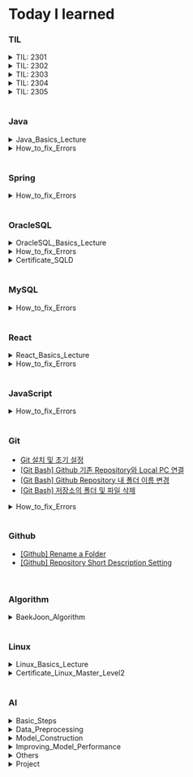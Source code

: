 # Today I learned

### TIL
<details>
<summary>TIL: 2301</summary>

- [230113_TIL](https://hj0216.tistory.com/2)  
- [230114_TIL](https://hj0216.tistory.com/4)
- [230115_TIL](https://hj0216.tistory.com/8)
- [230116_TIL](https://hj0216.tistory.com/14)
- [230117_TIL](https://hj0216.tistory.com/19)
- [230118_TIL](https://hj0216.tistory.com/22)
- [230119_TIL](https://hj0216.tistory.com/25)
- [230120_TIL](https://hj0216.tistory.com/27)
- [230121_TIL](https://hj0216.tistory.com/35)
- [230122_TIL](https://hj0216.tistory.com/37)
- [230123_TIL](https://hj0216.tistory.com/46)
- [230124_TIL](https://hj0216.tistory.com/55)
- [230125_TIL](https://hj0216.tistory.com/64)
- [230126_TIL](https://hj0216.tistory.com/66)
- [230127_TIL](https://hj0216.tistory.com/71)
- [230128_TIL](https://hj0216.tistory.com/73)
- [230129_TIL](https://hj0216.tistory.com/75)
- [230130_TIL](https://hj0216.tistory.com/78)
- [230131_TIL](https://hj0216.tistory.com/79)
</details>



<details>
<summary>TIL: 2302</summary>

- [230201_TIL](https://hj0216.tistory.com/82)
- [230202_TIL](https://hj0216.tistory.com/83)
- [230203_TIL](https://hj0216.tistory.com/84)
- [230204_TIL](https://hj0216.tistory.com/89)
- [230205_TIL](https://hj0216.tistory.com/99)
- [230206_TIL](https://hj0216.tistory.com/102)
- [230207_TIL](https://hj0216.tistory.com/103)
- [230208_TIL](https://hj0216.tistory.com/104)
- [230209_TIL](https://hj0216.tistory.com/105)
- [230210_TIL](https://hj0216.tistory.com/106)
- [230211_TIL](https://hj0216.tistory.com/107)
- [230212_TIL](https://hj0216.tistory.com/112)
- [230213_TIL](https://hj0216.tistory.com/115)
- [230214_TIL](https://hj0216.tistory.com/117)
- [230215_TIL](https://hj0216.tistory.com/118)
- [230216_TIL](https://hj0216.tistory.com/119)
- [230217_TIL](https://hj0216.tistory.com/122)
- [230218_TIL](https://hj0216.tistory.com/127)
- [230219_TIL](https://hj0216.tistory.com/129)
- [230220_TIL](https://hj0216.tistory.com/134)
- [230221_TIL](https://hj0216.tistory.com/140)
- [230222_TIL](https://hj0216.tistory.com/146)
- [230223_TIL](https://hj0216.tistory.com/148)
- [230224_TIL](https://hj0216.tistory.com/152)
- [230225_TIL](https://hj0216.tistory.com/156)
- [230226_TIL](https://hj0216.tistory.com/161)
- [230227_TIL](https://hj0216.tistory.com/168)
- [230228_TIL](https://hj0216.tistory.com/175)
</details>



<details>
<summary>TIL: 2303</summary>

- [230301_TIL](https://hj0216.tistory.com/180)
- [230302_TIL](https://hj0216.tistory.com/186)
- [230303_TIL](https://hj0216.tistory.com/193)
- [230304_TIL](https://hj0216.tistory.com/201)
- [230305_TIL](https://hj0216.tistory.com/209)
- [230306_TIL](https://hj0216.tistory.com/217)
- [230307_TIL](https://hj0216.tistory.com/222)
- [230308_TIL](https://hj0216.tistory.com/231)
- [230309_TIL](https://hj0216.tistory.com/233)
- [230310_TIL](https://hj0216.tistory.com/237)
- [230311_TIL](https://hj0216.tistory.com/241)
- [230312_TIL](https://hj0216.tistory.com/243)
- [230313_TIL](https://hj0216.tistory.com/246)
- [230314_TIL](https://hj0216.tistory.com/250)
- [230315_TIL](https://hj0216.tistory.com/253)
- [230316_TIL](https://hj0216.tistory.com/256)
- [230317_TIL](https://hj0216.tistory.com/259)
- [230318_TIL](https://hj0216.tistory.com/263)
- [230319_TIL](https://hj0216.tistory.com/269)
- [230320_TIL](https://hj0216.tistory.com/273)
- [230321_TIL](https://hj0216.tistory.com/276)
- [230322_TIL](https://hj0216.tistory.com/278)
- [230323_TIL](https://hj0216.tistory.com/282)
- [230324_TIL](https://hj0216.tistory.com/284)
- [230325_TIL](https://hj0216.tistory.com/288)
- [230326_TIL](https://hj0216.tistory.com/291)
- [230327_TIL](https://hj0216.tistory.com/297)
- [230328_TIL](https://hj0216.tistory.com/303)
- [230329_TIL](https://hj0216.tistory.com/306)
- [230330_TIL](https://hj0216.tistory.com/307)
- [230331_TIL](https://hj0216.tistory.com/310)
</details>



<details>
<summary>TIL: 2304</summary>

- [230401_TIL](https://hj0216.tistory.com/316)
- [230402_TIL](https://hj0216.tistory.com/317)
- [230403_TIL](https://hj0216.tistory.com/325)
- [230404_TIL](https://hj0216.tistory.com/327)
- [230405_TIL](https://hj0216.tistory.com/332)
- [230406_TIL](https://hj0216.tistory.com/333)
- [230407_TIL](https://hj0216.tistory.com/336)
- [230408_TIL](https://hj0216.tistory.com/342)
- [230409_TIL](https://hj0216.tistory.com/344)
- [230410_TIL](https://hj0216.tistory.com/351)
- [230411_TIL](https://hj0216.tistory.com/352)
- [230412_TIL](https://hj0216.tistory.com/354)
- [230413_TIL](https://hj0216.tistory.com/357)
- [230414_TIL](https://hj0216.tistory.com/358)
- [230415_TIL](https://hj0216.tistory.com/360)
- [230416_TIL](https://hj0216.tistory.com/363)
- [230417_TIL](https://hj0216.tistory.com/365)
- [230418_TIL](https://hj0216.tistory.com/367)
- [230419_TIL](https://hj0216.tistory.com/370)
- [230420_TIL](https://hj0216.tistory.com/371)
- [230421_TIL](https://hj0216.tistory.com/374)
- [230422_TIL](https://hj0216.tistory.com/376)
- [230423_TIL](https://hj0216.tistory.com/378)
- [230424_TIL](https://hj0216.tistory.com/380)
- [230425_TIL](https://hj0216.tistory.com/382)
</details>



<details>
<summary>TIL: 2305</summary>

- [230503_TIL](https://hj0216.tistory.com/387)
- [230504_TIL](https://hj0216.tistory.com/389)
- [230505_TIL](https://hj0216.tistory.com/391)
- [230507_TIL](https://hj0216.tistory.com/395)
- [230513_TIL](https://hj0216.tistory.com/406)
</details>
<br/>





### Java
<details>
<summary>Java_Basics_Lecture</summary>

- [[자바의 정석_기초편] Chapter02. 변수(Variable)](https://hj0216.tistory.com/85)
- [[자바의 정석_기초편] Chapter03. 연산자(Operator)](https://hj0216.tistory.com/90)
- [[자바의 정석_기초편] Chapter04. 조건문(If)과 반복문(While, For)_1](https://hj0216.tistory.com/324)
- [[자바의 정석_기초편] Chapter04. 조건문(If)과 반복문(While, For)_2](https://hj0216.tistory.com/328)
- [[자바의 정석_기초편] Chapter05. 배열(Array)_1](https://hj0216.tistory.com/330)
- [[자바의 정석_기초편] Chapter05. 배열(Array)_2](https://hj0216.tistory.com/334)
- [[자바의 정석_기초편] Chapter06. 객체지향 언어(Object Oriented Language)_1](https://hj0216.tistory.com/337)
- [[자바의 정석_기초편] Chapter06. 객체지향 언어(Object Oriented Language)_2](https://hj0216.tistory.com/341)
- [[자바의 정석_기초편] Chapter06. 객체지향 언어(Object Oriented Language)_3](https://hj0216.tistory.com/345)
- [[자바의 정석_기초편] Chapter07. 객체지향(Object Oriented)_1](https://hj0216.tistory.com/349)
- [[자바의 정석_기초편] Chapter07. 객체지향(Object Oriented)_2](https://hj0216.tistory.com/394)
- [[자바의 정석_기초편] Chapter07. 객체지향(Object Oriented)_3](https://hj0216.tistory.com/398)
- [[자바의 정석_기초편] Chapter07. 객체지향(Object Oriented)_4](https://hj0216.tistory.com/401)
- [[자바의 정석_기초편] Chapter07. 객체지향(Object Oriented)_5](https://hj0216.tistory.com/403)
- [[자바의 정석_기초편] Chapter08. 예외처리(Exception)](https://hj0216.tistory.com/405)
- [[자바의 정석_기초편] Chapter09. java.lang package / Useful class_1](https://hj0216.tistory.com/409)
</details>



<details>
<summary>How_to_fix_Errors</summary>

- [[해결 방법] Cannot invoke getClass() on the primitive type double](https://hj0216.tistory.com/136)
- [[해결 방법] Cannot store to char array because ... is null](https://hj0216.tistory.com/108)
- [[해결 방법] java.util.ConcurrentModificationException](https://hj0216.tistory.com/121)
- [[해결 방법] java.util.IllegalFormatPrecisionException: 2](https://hj0216.tistory.com/123)
- [[해결 방법] java.io.NotSerializableException](https://hj0216.tistory.com/124)
- [[해결 방법] java.io.InvalidClassException](https://hj0216.tistory.com/125)
- [[해결 방법] java.lang.ArrayIndexOutOfBoundsException](https://hj0216.tistory.com/131)
- [[해결 방법] java.util.NoSuchElementException](https://hj0216.tistory.com/313)
- [[해결 방법] java.lang.NumberFormatException](https://hj0216.tistory.com/319)
- [[해결 방법] java.lang.ClassNotFoundException: oracle.jdbc.driver.OracleDriver](https://hj0216.tistory.com/143)
- [[해결 방법] java.sql.SQLException: 부적합한 열 인덱스](https://hj0216.tistory.com/142)
- [[해결 방법] Resource leak: '...' is never closed](https://hj0216.tistory.com/114)
- [[해결 방법] The method is ambiguous for the type Class](https://hj0216.tistory.com/346)
- [[해결 방법] The local variable a may not have been initialized](https://hj0216.tistory.com/109)
- [[해결 방법] Type mismatch: cannot convert from int to char](https://hj0216.tistory.com/120)
- [[해결 방법] Type '...' already exists with same name but different case.](https://hj0216.tistory.com/149)
- [[해결 방법] Unhandled exception type ParseException](https://hj0216.tistory.com/116)
- [[해결 방법] Server Tomcat v9.0 Server at localhost failed to start.](https://hj0216.tistory.com/154)
- [[해결 방법] Variable cannot be resolved to a variable](https://hj0216.tistory.com/111)
</details>
<br/>





### Spring
<details>
<summary>How_to_fix_Errors</summary>

- [[해결 방법] No default constructor found](https://hj0216.tistory.com/340)
- [[해결 방법] nested exception is java.lang.NullPointerException](https://hj0216.tistory.com/347)
</details>
<br/>





### OracleSQL
<details>
<summary>OracleSQL_Basics_Lecture</summary>

- [Oracle SQL 강의 - 01강 학습 안내(SQL, DB, DBMS의 의미와 필요성)](https://hj0216.tistory.com/18)
- [Oracle SQL 강의 - 02강 오라클 DBMS 18c XE 설치하기](https://hj0216.tistory.com/58)
- [Oracle SQL 강의 - 03강 SQL Developer 설치하기](https://hj0216.tistory.com/65)
- [Oracle SQL 강의 - 04강 오라클 PDB 서버에 접속하기](https://hj0216.tistory.com/110)
- [Oracle SQL 강의 - 05강 수업용 사용자와 데이터베이스 생성하기](https://hj0216.tistory.com/113)
- [Oracle SQL 강의 - 06강 MEMBER 테이블 생성하기](https://hj0216.tistory.com/132)
- [Oracle SQL 강의 - 07강 오라클 데이터 형식 #1 (문자 형식)](https://hj0216.tistory.com/135)
- [Oracle SQL 강의 - 08강 오라클 데이터 형식 #2 (숫자,날짜 형식)](https://hj0216.tistory.com/141)
- [Oracle SQL 강의 - 09강 테이블 수정하기(ALTER TABLE)](https://hj0216.tistory.com/151)
- [Oracle SQL 강의 - 10강 SQL 쿼리 연습을 테이블 준비하기](https://hj0216.tistory.com/153)
- [Oracle SQL 강의 - 11강 데이터 조작하기 #1 (INSERT/SELECT)](https://hj0216.tistory.com/157)
- [Oracle SQL 강의 - 12강 데이터 조작하기 #2 (UPDATE/DELETE)](https://hj0216.tistory.com/162)
- [Oracle SQL 강의 - 13강 Transaction 처리를 위한 Commit/RollBack](https://hj0216.tistory.com/169)
- [Oracle SQL 강의 - 14강 연산을 통한 데이터 조회 (산술 연산자)](https://hj0216.tistory.com/178)
- [Oracle SQL 강의 - 15강 비교연산자(=,!=,^=,...)](https://hj0216.tistory.com/188)
- [Oracle SQL 강의 - 16강 관계연산자(AND, OR, BETWEEN, IN)](https://hj0216.tistory.com/195)
- [Oracle SQL 강의 - 17강 패턴 비교 연산자(LIKE, %, _ )](https://hj0216.tistory.com/202)
- [Oracle SQL 강의 - 18강 정규식을 이용한 패턴 비교(REGEX_LIKE)](https://hj0216.tistory.com/210)
- [Oracle SQL 강의 - 19강 문자열 비교를 위한 정규식(^\D\w+@...)](https://hj0216.tistory.com/218)
- [Oracle SQL 강의 - 20강 ROWNUM 그리고 행 제한하기](https://hj0216.tistory.com/225)
- [Oracle SQL 강의 - 21강 중복 값 제거하기 DISTINCT](https://hj0216.tistory.com/229)
- [Oracle SQL 강의 - 22강 중간요약과 함수 단원 안내](https://hj0216.tistory.com/234)
- [Oracle SQL 강의 - 23강 문자열 내장 함수 #1](https://hj0216.tistory.com/236)
- [Oracle SQL 강의 - 24강 문자열 내장 함수 #2](https://hj0216.tistory.com/240)
- [Oracle SQL 강의 - 25강 숫자 내장 함수(ABS/SIGN/ROUND/TRUNC/CEIL/FLOOR)](https://hj0216.tistory.com/244)
- [Oracle SQL 강의 - 26강 날짜 함수(SYSDATE/CURRENT_DATE/SYSTIMESTAMP/CURRENT_...)](https://hj0216.tistory.com/248)
- [Oracle SQL 강의 - 27강 형식 변환 함수(TO_DATE/TO_CHAR/TO_NUMBER/TO_TIMESTAMP)](https://hj0216.tistory.com/251)
- [Oracle SQL 강의 - 28강 NULL 관련 함수(NVL/NVL2/NULLIF)와 DECODE 함수](https://hj0216.tistory.com/254)
- [Oracle SQL 강의 - 29강 SELECT 구절과 정렬(ORDER BY)](https://hj0216.tistory.com/257)
- [Oracle SQL 강의 - 30강 집계 함수와 GROUP BY](https://hj0216.tistory.com/260)
- [Oracle SQL 강의 - 31강 HAVING 절](https://hj0216.tistory.com/262)
- [Oracle SQL 강의 - 32강 ROW_NUMBER(), RANK(), DENSE_RANK()](https://hj0216.tistory.com/270)
- [Oracle SQL 강의 - 33강 부조회(서브쿼리)](https://hj0216.tistory.com/272)
- [Oracle SQL 강의 - 34강 INNER 조인(JOIN)](https://hj0216.tistory.com/275)
- [Oracle SQL 강의 - 35강 LEFT/RIGHT/FULL 아웃터 조인(OUTER JOIN)](https://hj0216.tistory.com/279)
- [Oracle SQL 강의 - 36강 OUTER JOIN을 이용한 게시글 목록 조회](https://hj0216.tistory.com/281)
- [Oracle SQL 강의 - 37강 SELF JOIN](https://hj0216.tistory.com/285)
- [Oracle SQL 강의 - 38강 오라클 OLD JOIN](https://hj0216.tistory.com/287)
- [Oracle SQL 강의 - 39강 유니온(UNION)](https://hj0216.tistory.com/290)
- [Oracle SQL 강의 - 40강 View(뷰)의 의미와 생성방법](https://hj0216.tistory.com/299)
- [Oracle SQL 강의 - 41강 데이터 딕셔너리](https://hj0216.tistory.com/302)
- [Oracle SQL 강의 - 42강 도메인 제약조건](https://hj0216.tistory.com/305)
- [Oracle SQL 강의 - 43강 체크 제약조건](https://hj0216.tistory.com/309)
- [Oracle SQL 강의 - 44강 정규식을 이용한 체크 제약조건](https://hj0216.tistory.com/311)
- [Oracle SQL 강의 - 45강 Entity 제약조건(Primary Key, Unique)](https://hj0216.tistory.com/314)
- [[완강] Oracle SQL 강의 - 46강 시퀀스(Sequence)](https://hj0216.tistory.com/318)
</details>



<details>
<summary>How_to_fix_Errors</summary>

- [[해결 방법] ORA-00001: 무결성 제약 조건에 위배됩니다](https://hj0216.tistory.com/219)
- [[해결 방법] ORA-00904: "...": 부적합한 식별자](https://hj0216.tistory.com/223)
- [[해결 방법] ORA-00909: 인수의 개수가 부적합합니다](https://hj0216.tistory.com/385)
- [[해결 방법] ORA-00913: 값의 수가 너무 많습니다](https://hj0216.tistory.com/215)
- [[해결 방법] ORA-00917: 누락된 콤마](https://hj0216.tistory.com/397)
- [[해결 방법] ORA-00918: 열의 정의가 애매합니다](https://hj0216.tistory.com/172)
- [[해결 방법] ORA-00925: INTO 키워드가 누락되었습니다](https://hj0216.tistory.com/362)
- [[해결 방법] ORA-00927: 누락된 등호](https://hj0216.tistory.com/348)
- [[해결 방법] ORA-00933: SQL 명령어가 올바르게 종료되지 않았습니다](https://hj0216.tistory.com/184)
- [[해결 방법] ORA-00934: 그룹 함수는 허가되지 않습니다](https://hj0216.tistory.com/171)
- [[해결 방법] ORA-00936: 누락된 표현식](https://hj0216.tistory.com/174)
- [[해결 방법] ORA-00937: 단일 그룹의 그룹 함수가 아닙니다](https://hj0216.tistory.com/196)
- [[해결 방법] ORA-00979: GROUP BY 표현식이 아닙니다](https://hj0216.tistory.com/170)
- [[해결 방법] ORA-00984: 열을 사용할 수 없습니다](https://hj0216.tistory.com/200)
- [[해결 방법] ORA-00998: 이 식은 열의 별명과 함께 지정해야 합니다](https://hj0216.tistory.com/226)
- [[해결 방법] ORA-01031: 권한이 불충분합니다](https://hj0216.tistory.com/228)
- [[해결 방법] ORA-12899: 열에 대한 값이 너무 큼](https://hj0216.tistory.com/375)
- [[해결 방법] ORA-01400: NULL을 TABLE 안에 삽입할 수 없습니다](https://hj0216.tistory.com/194)
- [[해결 방법] ORA-01402: 뷰의 WITH CHECK OPTION의 조건에 위배 됩니다](https://hj0216.tistory.com/224)
- [[해결 방법] ORA-01468: outer-join된 테이블은 1개만 지정할 수 있습니다](https://hj0216.tistory.com/198)
- [[해결 방법] ORA-01748: 열명 그 자체만 사용할 수 있습니다](https://hj0216.tistory.com/176)
- [[해결 방법] ORA-01789: 질의 블록은 부정확한 수의 결과 열을 가지고 있습니다](https://hj0216.tistory.com/190)
- [[해결 방법] ORA-02261: 고유 키 또는 기본 키가 이미 존재하고 있습니다](https://hj0216.tistory.com/220)
- [[해결 방법] ORA-02290: 체크 제약조건이 위배되었습니다](https://hj0216.tistory.com/213)
- [[해결 방법] ORA-02291: 무결성 제약조건이 위배되었습니다- 부모 키가 없습니다](https://hj0216.tistory.com/211)
- [[해결 방법] ORA-02292: 무결성 제약조건이 위배되었습니다- 자식 레코드가 발견되었습니다](https://hj0216.tistory.com/212)
- [[해결 방법] ORA-02437: (TABLE_PK)을 검증할 수 없습니다 - 잘못된 기본 키입니다](https://hj0216.tistory.com/199)
- [[해결 방법] ORA-25154: USING 절의 열 부분은 식별자를 가질 수 없음](https://hj0216.tistory.com/177)
- [[해결 방법] ORA-30076: 발췌 소스에 발췌 필트가 부적당합니다](https://hj0216.tistory.com/164)
- [[해결 방법] ORA-42399: 읽기 전용 뷰에서는 DML 작업을 수행할 수 없습니다](https://hj0216.tistory.com/230)
- [[해결 방법] HIDDEN COLUMN ROWNUM 조회 문제](https://hj0216.tistory.com/189)
- [[해결 방법] COLUMN ALIAS 부적합 식별자 문제](https://hj0216.tistory.com/238)
</details>



<details>
<summary>Certificate_SQLD</summary>

- [[Certificate] SQLD (220528_45)](https://hj0216.tistory.com/265)
- [[Certificate] SQLD (201129_39)](https://hj0216.tistory.com/264)
- [[Certificate] SQLD (200906_38)](https://hj0216.tistory.com/266)
- [[Certificate] SQLD (200530_37)](https://hj0216.tistory.com/267)
</details>
<br/>





### MySQL

<details>
<summary>How_to_fix_Errors</summary>

- [[해결 방법] Error Code: 1046. No database selected](https://hj0216.tistory.com/396)
</details>
<br/>





### React
<details>
<summary>React_Basics_Lecture</summary>

- [[ReactJS_영화_웹] #2 THE BASICS OF REACT](https://hj0216.tistory.com/18)
- [[ReactJS_영화_웹] #3 STATE](https://hj0216.tistory.com/410)
- [[ReactJS_영화_웹] #4 PROPS](https://hj0216.tistory.com/411)
- [[ReactJS_영화_웹] #5 CREATE REACT APP](https://hj0216.tistory.com/413)
- [[ReactJS_영화_웹] #6 EFFECTS](https://hj0216.tistory.com/415)
</details>



<details>
<summary>How_to_fix_Errors</summary>

- [[해결 방법] TypeError: Cannot read property 'map' of undefined](https://hj0216.tistory.com/412)
</details>

<br/>





### JavaScript
<details>
<summary>How_to_fix_Errors</summary>

- [[해결 방법] Uncaught ReferenceError: Cannot access '...' before initialization](https://hj0216.tistory.com/293)
- [[해결 방법] Uncaught ReferenceError: Invalid left-hand side expression in postfix operation](https://hj0216.tistory.com/298)
- [[해결 방법] Uncaught ReferenceError: ... is not defined](https://hj0216.tistory.com/323)
- [[해결 방법] Uncaught SyntaxError: Identifier '...' has already been declared](https://hj0216.tistory.com/292)
- [[해결 방법] Uncaught SyntaxError: Missing initializer in const declaration](https://hj0216.tistory.com/295)
- [[해결 방법] Uncaught SyntaxError: Unexpected token 'const'](https://hj0216.tistory.com/296)
- [[해결 방법] Uncaught TypeError: Assignment to constant variable](https://hj0216.tistory.com/294)
- [[해결 방법] Uncaught TypeError: Cannot set properties of null](https://hj0216.tistory.com/322)
</details>
<br/>





### Git
- [Git 설치 및 초기 설정](https://hj0216.tistory.com/39)
- [[Git Bash] Github 기존 Repository와 Local PC 연결](https://hj0216.tistory.com/321)
- [[Git Bash] Github Repository 내 폴더 이름 변경](https://hj0216.tistory.com/11)
- [[Git Bash] 저장소의 폴더 및 파일 삭제](https://hj0216.tistory.com/41)



<details>
<summary>How_to_fix_Errors</summary>

- [[해결 방법] Another git process seems to be running in this repository](https://hj0216.tistory.com/15)
- [[해결 방법] error: failed to push some refs to 'https://github.com/'](https://hj0216.tistory.com/38)
- [[해결 방법] fetal: bad source](https://hj0216.tistory.com/23)
- [[해결 방법] fatal: not a git repository (or any of the parent directories): .git](https://hj0216.tistory.com/12)
- [[해결 방법] fatal: refusing to merge unrelated histories](https://hj0216.tistory.com/40)
- [[해결 방법] fatal: The current branch main has no upstream branch](https://hj0216.tistory.com/24)
- [[해결 방법] Permission denied](https://hj0216.tistory.com/13)
- [[해결 방법] this operation must be run in a work tree](https://hj0216.tistory.com/16)
</details>
<br/>





### Github
- [[Github] Rename a Folder](https://hj0216.tistory.com/10)
- [[Github] Repository Short Description Setting](https://hj0216.tistory.com/158)
<br/>





### Algorithm
<details>
<summary>BaekJoon_Algorithm</summary>

- [[BaekJoon] 2557번 Hello World 문제풀이 (Success)](https://hj0216.tistory.com/138)
- [[BaekJoon] 1000번 A+B 문제풀이 (Success)](https://hj0216.tistory.com/139)
- [[BaekJoon] 1001번 A-B 문제풀이 (Success)](https://hj0216.tistory.com/144)
- [[BaekJoon] 2588번 곱셈 문제풀이 (Success)](https://hj0216.tistory.com/147)
- [[BaekJoon] 10998번 A*B 문제풀이 (Success)](https://hj0216.tistory.com/150)
- [[BaekJoon] 10172번 개 문제풀이 (Success)](https://hj0216.tistory.com/155)
- [[BaekJoon] 10926번 ??! 문제풀이 (Success)](https://hj0216.tistory.com/163)
- [[BaekJoon] 2292번 벌집 문제풀이 (Success)](https://hj0216.tistory.com/173)
- [[BaekJoon] 18108번 1998년생인 내가 태국에서는 2541년생?! 문제풀이 (Success)](https://hj0216.tistory.com/179)
- [[BaekJoon] 1085번 직사각형에서 탈출 문제풀이 (Success)](https://hj0216.tistory.com/187)
- [[BaekJoon] 1008번 A/B 문제풀이 (Success)](https://hj0216.tistory.com/197)
- [[BaekJoon] 3009번 네 번째 점 문제풀이 (Success)](https://hj0216.tistory.com/208)
- [[BaekJoon] 5086번 배수와 약수 문제풀이 (Success)](https://hj0216.tistory.com/216)
- [[BaekJoon] 11382번 꼬마 정민 문제풀이 (Success)](https://hj0216.tistory.com/221)
- [[BaekJoon] 10430번 나머지 문제풀이 (Success)](https://hj0216.tistory.com/227)
- [[BaekJoon] 10171번 고양이 문제풀이 (Success)](https://hj0216.tistory.com/232)
- [[BaekJoon] 10869번 사칙연산 문제풀이 (Success)](https://hj0216.tistory.com/235)
- [[BaekJoon] 1330번 두 수 비교하기 문제풀이 (Success)](https://hj0216.tistory.com/239)
- [[BaekJoon] 9498번 시험 성적 문제풀이 (Success)](https://hj0216.tistory.com/242)
- [[BaekJoon] 2753번 윤년 문제풀이 (Success)](https://hj0216.tistory.com/247)
- [[BaekJoon] 14681번 사분면 고르기 문제풀이 (Success)](https://hj0216.tistory.com/249)
- [[BaekJoon] 2884번 알람 시계 문제풀이 (Success)](https://hj0216.tistory.com/252)
- [[BaekJoon] 2525번 오븐 시계 문제풀이 (Success)](https://hj0216.tistory.com/255)
- [[BaekJoon] 2480번 주사위 세개 문제풀이 (Success)](https://hj0216.tistory.com/258)
- [[BaekJoon] 2739번 구구단 문제풀이 (Success)](https://hj0216.tistory.com/261)
- [[BaekJoon] 2501번 약수 구하기 문제풀이 (Success)](https://hj0216.tistory.com/268)
- [[BaekJoon] 10950번 A+B-3 문제풀이 (Success)](https://hj0216.tistory.com/271)
- [[BaekJoon] 8393번 합 문제풀이 (Success)](https://hj0216.tistory.com/274)
- [[BaekJoon] 10807번 개수 세기 문제풀이 (Success)](https://hj0216.tistory.com/277)
- [[BaekJoon] 27866번 문자와 문자열 문제풀이 (Success)](https://hj0216.tistory.com/280)
- [[BaekJoon] 25304번 영수증 문제풀이 (Success)](https://hj0216.tistory.com/283)
- [[BaekJoon] 25314번 코딩은 체육과목 입니다 문제풀이 (Success)](https://hj0216.tistory.com/286)
- [[BaekJoon] 11021번 A+B-7 문제풀이 (Success)](https://hj0216.tistory.com/289)
- [[BaekJoon] 15552번 빠른 A+B 문제풀이 (Success)](https://hj0216.tistory.com/300)
- [[BaekJoon] 11022번 A+B-8 문제풀이 (Success)](https://hj0216.tistory.com/301)
- [[BaekJoon] 2438번 별 찍기 - 1 문제풀이 (Success)](https://hj0216.tistory.com/304)
- [[BaekJoon] 2439번 별 찍기 - 2 문제풀이 (Success)](https://hj0216.tistory.com/308)
- [[BaekJoon] 10952번 A+B - 5 문제풀이 (Success)](https://hj0216.tistory.com/312)
- [[BaekJoon] 10951번 A+B - 4 문제풀이 (Success)](https://hj0216.tistory.com/315)
- [[BaekJoon] 10818번 최소, 최소 문제풀이 (Success)](https://hj0216.tistory.com/320)
- [[BaekJoon] 2750번 수 정렬 문제풀이 (Success)](https://hj0216.tistory.com/326)
- [[BaekJoon] 10871번 X보다 작은 수 정렬 문제풀이](https://hj0216.tistory.com/329)
- [[BaekJoon] 10818번 최소, 최대 문제풀이 (Success)](https://hj0216.tistory.com/331)
- [[BaekJoon] 2562번 최댓값 문제풀이 (Success)](https://hj0216.tistory.com/335)
- [[BaekJoon] 5597번 과제 안 내신 분..? 문제풀이 (Success)](https://hj0216.tistory.com/338)
- [[BaekJoon] 3052번 나머지 문제풀이 (Success)](https://hj0216.tistory.com/341)
- [[BaekJoon] 1546번 평균 문제풀이 (Success)](https://hj0216.tistory.com/343)
- [[BaekJoon] 10813번 공 바꾸기 문제풀이 (Success)](https://hj0216.tistory.com/350)
- [[BaekJoon] 10810번 공 넣기 문제풀이 (Success)](https://hj0216.tistory.com/353)
- [[BaekJoon] 2743번 단어 길이 재기 문제풀이 (Success)](https://hj0216.tistory.com/355)
- [[BaekJoon] 9086번 문자열 문제풀이 (Success)](https://hj0216.tistory.com/356)
- [[BaekJoon] 11654번 아스키 코드 문제풀이 (Success)](https://hj0216.tistory.com/359)
- [[BaekJoon] 11720번 숫자의 합 문제풀이 (Success)](https://hj0216.tistory.com/361)
- [[BaekJoon] 24262번 알고리즘 수업 - 알고리즘의 수행 시간 1 문제풀이 (Success)](https://hj0216.tistory.com/364)
- [[BaekJoon] 10809번 알파벳 찾기 문제풀이 (Success)](https://hj0216.tistory.com/366)
- [[BaekJoon] 10811번 바구니 뒤집기 문제풀이 (Success)](https://hj0216.tistory.com/368)
- [[BaekJoon] 2675번 문자열 반복 문제풀이 (Success)](https://hj0216.tistory.com/369)
- [[BaekJoon] 25083번 새싹 문제풀이 (Success)](https://hj0216.tistory.com/372)
- [[BaekJoon] 2587번 대표값2 문제풀이 (Success)](https://hj0216.tistory.com/377)
- [[BaekJoon] 2908번 상수 문제풀이 (Success)](https://hj0216.tistory.com/379)
- [[BaekJoon] 25305번 커트라 문제풀이 (Success)](https://hj0216.tistory.com/383)
- [[BaekJoon] 1427번 소트 인사이드 문제풀이 (Success)](https://hj0216.tistory.com/381)
- [[BaekJoon] 24263번 알고리즘 수업 - 알고리즘의 수행 시간 2 문제풀이 (Success)](https://hj0216.tistory.com/384)
- [[BaekJoon] 10988번 팰린드롬인지 확인하기 문제풀이 (Success)](https://hj0216.tistory.com/386)
- [[BaekJoon] 1152번 단어의 개수 문제풀이 (Success)](https://hj0216.tistory.com/388)
- [[BaekJoon] 3003번 킹, 퀸, 룩, 비숍, 나이트, 폰 문제풀이 (Success)](https://hj0216.tistory.com/390)
- [[BaekJoon] 2444번 별 찍기 - 7 문제풀이 (Success)](https://hj0216.tistory.com/393)
- [[BaekJoon] 2869번 달팽이는 올라가고 싶다 문제풀이 (Success)](https://hj0216.tistory.com/167)
- [[BaekJoon] 11718번 그대로 출력하기 문제풀이 (Success)](https://hj0216.tistory.com/399)
- [[BaekJoon] 1157번 단어 공부 문제풀이 (Success)](https://hj0216.tistory.com/400)
- [[BaekJoon] 2745번 진법 변환 문제풀이 (Success)](https://hj0216.tistory.com/402)
- [[BaekJoon] 2720번 세탁소 사장 동혁 문제풀이 (Success)](https://hj0216.tistory.com/404)
- [[BaekJoon] 27323번 직사각형 문제풀이 (Success)](https://hj0216.tistory.com/408)
- [[BaekJoon] 5622번 다이얼 문제풀이 (Success)](https://hj0216.tistory.com/414)
- [[BaekJoon] 2477번 참외밭 문제풀이 (-ing)](https://hj0216.tistory.com/191)
  
</details>
<br/>





### Linux
<details>
<summary>Linux_Basics_Lecture</summary>

- [리눅스(Linux) 공부 시작하기](https://hj0216.tistory.com/6)
- [리눅스 기초 30강 시리즈 - 01강 CentOS7 설치](https://hj0216.tistory.com/7)
- [리눅스 기초 30강 시리즈 - 02강 리눅스 원격 접속](https://hj0216.tistory.com/17)
- [리눅스 기초 30강 시리즈 - 03강 Putty 환경 설정](https://hj0216.tistory.com/20)
- [리눅스 기초 30강 시리즈 - 04강 기본 명령어](https://hj0216.tistory.com/21)
- [리눅스 기초 30강 시리즈 - 05강 명령 프롬프트](https://hj0216.tistory.com/26)
- [리눅스 기초 30강 시리즈 - 06강 디렉토리 이해 - HOME](https://hj0216.tistory.com/49)
- [리눅스 기초 30강 시리즈 - 07강 디렉토리 내용 보기](https://hj0216.tistory.com/50)
- [리눅스 기초 30강 시리즈 - 08강 도움말 보기](https://hj0216.tistory.com/51)
- [리눅스 기초 30강 시리즈 - 09강 디렉토리 생성(mkdir) 삭제(rmdir)](https://hj0216.tistory.com/52)
- [리눅스 기초 30강 시리즈 - 10강 파일 내용 보기(cat/nl/more/less)](https://hj0216.tistory.com/53)
- [리눅스 기초 30강 시리즈 - 11강 디렉토리 구조](https://hj0216.tistory.com/59)
- [리눅스 기초 30강 시리즈 - 12강 경로 이동(cd) 절대경로/상대경로](https://hj0216.tistory.com/60)
- [리눅스 기초 30강 시리즈 - 13강 파일 복사(cp) 삭제(rm)](https://hj0216.tistory.com/61)
- [리눅스 기초 30강 시리즈 - 14강 이동(mv) 이름 바꾸기(rename)](https://hj0216.tistory.com/62)
- [리눅스 기초 30강 시리즈 - 15강 자주하는 실수 3가지](https://hj0216.tistory.com/63)
- [리눅스 기초 30강 시리즈 - 16강 패키지 관리(rpm/yum)](https://hj0216.tistory.com/68)
- [리눅스 기초 30강 시리즈 - 17강 vim 편집기](https://hj0216.tistory.com/69)
- [리눅스 기초 30강 시리즈 - 18강 C언어코딩(gcc)](https://hj0216.tistory.com/70)
- [리눅스 기초 30강 시리즈 - 19강 ftp client 사용법](https://hj0216.tistory.com/86)
- [리눅스 기초 30강 시리즈 - 20강 압축(gzip/xz/tar)](https://hj0216.tistory.com/87)
- [리눅스 기초 30강 시리즈 - 21강 권한의 이해](https://hj0216.tistory.com/88)
- [리눅스 기초 30강 시리즈 - 22강 파일 분류](https://hj0216.tistory.com/91)
- [리눅스 기초 30강 시리즈 - 23강 하드 링크 심볼릭 링크](https://hj0216.tistory.com/92)
- [리눅스 기초 30강 시리즈 - 24강 명령어 별칭(alias)](https://hj0216.tistory.com/93)
- [리눅스 기초 30강 시리즈 - 25강 명령어 역사(history)](https://hj0216.tistory.com/94)
- [리눅스 기초 30강 시리즈 - 26강 bash - 1](https://hj0216.tistory.com/95)
- [리눅스 기초 30강 시리즈 - 27강 bash - 2](https://hj0216.tistory.com/96)
- [리눅스 기초 30강 시리즈 - 28강 bash - 3](https://hj0216.tistory.com/97)
- [리눅스 기초 30강 시리즈 - 29강 출력 내용 저장](https://hj0216.tistory.com/98)
- [[완강] 리눅스 기초 30강 시리즈 - 30강 설치 후 할 일](https://hj0216.tistory.com/101)
</details>



<details>
<summary>Certificate_Linux_Master_Level2</summary>

- [[Certificate] Linux Master Level2 (221210_1-40)](https://hj0216.tistory.com/137)
- [[Certificate] Linux Master Level2 (221210_41-80)](https://hj0216.tistory.com/133)
- [[Certificate] Linux Master Level2 (220903_1-40)](https://hj0216.tistory.com/126)
- [[Certificate] Linux Master Level2 (220903_41-80)](https://hj0216.tistory.com/128)
- [[Certificate] Linux Master Level2 (220611_1-40)](https://hj0216.tistory.com/130)
- [[Certificate] Linux Master Level2 (220611_41-80)](https://hj0216.tistory.com/133)
- [[Certificate] Linux Master Level2 (211211_1-40)](https://hj0216.tistory.com/159)
- [[Certificate] Linux Master Level2 (211211_41-80)](https://hj0216.tistory.com/160)
- [[Certificate] Linux Master Level2 (210911_1-40)](https://hj0216.tistory.com/165)
- [[Certificate] Linux Master Level2 (210911_41-80)](https://hj0216.tistory.com/166)
- [[Certificate] Linux Master Level2 (210313_1-40)](https://hj0216.tistory.com/181)
- [[Certificate] Linux Master Level2 (210313_41-80)](https://hj0216.tistory.com/182)
- [[Certificate] Linux Master Level2 (201212_1-40)](https://hj0216.tistory.com/183)
- [[Certificate] Linux Master Level2 (201212_41-80)](https://hj0216.tistory.com/185)
- [[Certificate] Linux Master Level2 (201010_1-40)](https://hj0216.tistory.com/192)
- [[Certificate] Linux Master Level2 (201010_41-80)](https://hj0216.tistory.com/203)
- [[Certificate] Linux Master Level2 (200613_1-40)](https://hj0216.tistory.com/204)
- [[Certificate] Linux Master Level2 (200613_41-80)](https://hj0216.tistory.com/205)
- [[Certificate] Linux Master Level2 (191214_1-40)](https://hj0216.tistory.com/206)
- [[Certificate] Linux Master Level2 (191214_41-80)](https://hj0216.tistory.com/207)
- [[Certificate] Linux Master Level2 (Summary)](https://hj0216.tistory.com/214)
</details>
<br/>





### AI
<details>
<summary>Basic_Steps</summary>

- [Practice for AI Learning Model Construction](https://hj0216.tistory.com/3)
- [Scalar, Vector, Matirx, Tensor](https://hj0216.tistory.com/30)
- [Pandas pkg and Numpy pkg](https://hj0216.tistory.com/47)
</details>



<details>
<summary>Data_Preprocessing</summary>

- [Split training data and test data](https://hj0216.tistory.com/31)
- [Pandas Package and Missing Value Handling](https://hj0216.tistory.com/36)
- [Classification and One-Hot Encoding](https://hj0216.tistory.com/45)
- [ImageDataGenerator](https://hj0216.tistory.com/100)
</details>



<details>
<summary>Model_Construction</summary>

- [Types of Artificial Neural Networks](https://hj0216.tistory.com/9)
- [ANN Model Construction](https://hj0216.tistory.com/5)
- [MultiLayer Perceptron](https://hj0216.tistory.com/29)
- [Classification Model Construction](https://hj0216.tistory.com/48)
- [CNN Model Construction](https://hj0216.tistory.com/56)
- [CNN Model Construction2](https://hj0216.tistory.com/67)
- [RNN Model Construction](https://hj0216.tistory.com/72)
- [LSTM, Bidirectional, Conv1D](https://hj0216.tistory.com/77)
- [Ensemble Model](https://hj0216.tistory.com/80)
</details>



<details>
<summary>Improving_Model_Performance</summary>

- [Model Performance Indicator](https://hj0216.tistory.com/33)
- [Hyper-parameter Tuning](https://hj0216.tistory.com/28)
- [Activation Function](https://hj0216.tistory.com/42)
- [Data Preprocessing: StandardScaler, MinMaxScaler](https://hj0216.tistory.com/54)
- [Validation Data](https://hj0216.tistory.com/43)
- [Handling Overfitting: EarlyStopping](https://hj0216.tistory.com/44)
</details>



<details>
<summary>Others</summary>

- [Environment Settings for GPU usage](https://hj0216.tistory.com/34)
- [Matplotlib: Scatter and plot](https://hj0216.tistory.com/32)
- [Save model and weights](https://hj0216.tistory.com/57)
- [[Warning] Allocation of ... exceeds 10% of free system memory](https://hj0216.tistory.com/76)
</details>



<details>
<summary>Project</summary>

- [[Project] Stock price prediction using Ensemble model](https://hj0216.tistory.com/74)
</details>
<br/>
